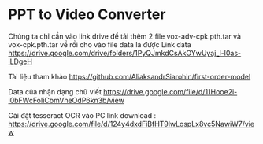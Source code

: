 # PPT to Video Converter
Chúng ta chỉ cần vào link drive để tải thêm 2 file vox-adv-cpk.pth.tar và vox-cpk.pth.tar về rồi cho vào file data là được
Link data https://drive.google.com/drive/folders/1PyQJmkdCsAkOYwUyaj_l-l0as-iLDgeH

Tài liệu tham khảo 
https://github.com/AliaksandrSiarohin/first-order-model

Data của nhận dạng chữ viết
https://drive.google.com/file/d/11Hooe2i-l0bFWcFoIiCbmVheOdP6kn3b/view

Cài đặt tesseract OCR vào PC link download : https://drive.google.com/file/d/124y4dxdFiBfHT9lwLospLx8vc5NawiW7/view
